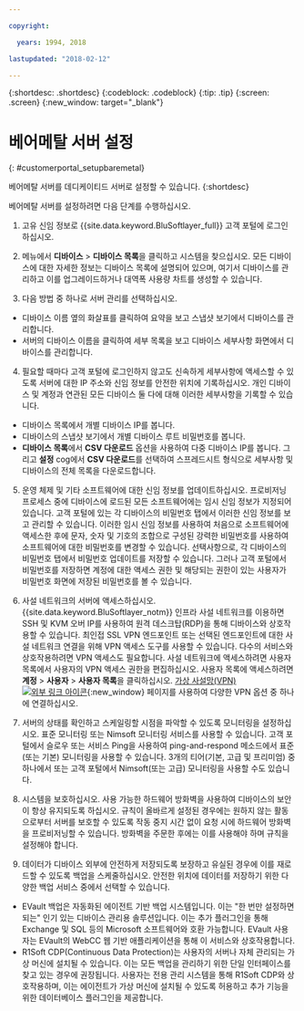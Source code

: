 ```yaml
---

copyright:

  years: 1994, 2018

lastupdated: "2018-02-12"

---
```


{:shortdesc: .shortdesc}
{:codeblock: .codeblock}
{:tip: .tip}
{:screen: .screen}
{:new_window: target="_blank"}


# 베어메탈 서버 설정
{: #customerportal_setupbaremetal}

베어메탈 서버를 데디케이티드 서버로 설정할 수 있습니다.
{:shortdesc}

베어메탈 서버를 설정하려면 다음 단계를 수행하십시오.

1. 고유 신임 정보로 {{site.data.keyword.BluSoftlayer_full}} 고객 포털에 로그인하십시오. 

2. 메뉴에서 **디바이스** > **디바이스 목록**을 클릭하고 시스템을 찾으십시오. 모든 디바이스에 대한 자세한 정보는 디바이스 목록에 설명되어 있으며, 여기서 디바이스를 관리하고 이를 업그레이드하거나 대역폭 사용량 차트를 생성할 수 있습니다. 

3. 다음 방법 중 하나로 서버 관리를 선택하십시오. 
  * 디바이스 이름 옆의 화살표를 클릭하여 요약을 보고 스냅샷 보기에서 디바이스를 관리합니다. 
  * 서버의 디바이스 이름을 클릭하여 세부 목록을 보고 디바이스 세부사항 화면에서 디바이스를 관리합니다. 

4. 필요할 때마다 고객 포털에 로그인하지 않고도 신속하게 세부사항에 액세스할 수 있도록 서버에 대한 IP 주소와 신임 정보를 안전한 위치에 기록하십시오. 개인 디바이스 및 계정과 연관된 모든 디바이스 둘 다에 대해 이러한 세부사항을 기록할 수 있습니다. 
  * 디바이스 목록에서 개별 디바이스 IP를 봅니다. 
  * 디바이스의 스냅샷 보기에서 개별 디바이스 루트 비밀번호를 봅니다. 
  * **디바이스 목록**에서 **CSV 다운로드** 옵션을 사용하여 다중 디바이스 IP를 봅니다. 그리고 **설정** cog에서 **CSV 다운로드**를 선택하여 스프레드시트 형식으로 세부사항 및 디바이스의 전체 목록을 다운로드합니다. 

5. 운영 체제 및 기타 소프트웨어에 대한 신임 정보를 업데이트하십시오. 프로비저닝 프로세스 중에 디바이스에 로드된 모든 소프트웨어에는 임시 신임 정보가 지정되어 있습니다. 고객 포털에 있는 각 디바이스의 비밀번호 탭에서 이러한 신임 정보를 보고 관리할 수 있습니다. 이러한 임시 신임 정보를 사용하여 처음으로 소프트웨어에 액세스한 후에 문자, 숫자 및 기호의 조합으로 구성된 강력한 비밀번호를 사용하여 소프트웨어에 대한 비밀번호를 변경할 수 있습니다. 선택사항으로, 각 디바이스의 비밀번호 탭에서 비밀번호 업데이트를 저장할 수 있습니다. 그러나 고객 포털에서 비밀번호를 저장하면 계정에 대한 액세스 권한 및 해당되는 권한이 있는 사용자가 비밀번호 화면에 저장된 비밀번호를 볼 수 있습니다. 

6. 사설 네트워크의 서버에 액세스하십시오. {{site.data.keyword.BluSoftlayer_notm}} 인프라 사설 네트워크를 이용하면 SSH 및 KVM 오버 IP를 사용하여 원격 데스크탑(RDP)을 통해 디바이스와 상호작용할 수 있습니다. 최인접 SSL VPN 엔드포인트 또는 선택된 엔드포인트에 대한 사설 네트워크 연결을 위해 VPN 액세스 도구를 사용할 수 있습니다. 다수의 서비스와 상호작용하려면 VPN 액세스도 필요합니다. 사설 네트워크에 액세스하려면 사용자 목록에서 사용자의 VPN 액세스 권한을 편집하십시오. 사용자 목록에 액세스하려면 **계정** > **사용자** > **사용자 목록**을 클릭하십시오. [가상 사설망(VPN) ![외부 링크 아이콘](../icons/launch-glyph.svg)](https://www.softlayer.com/VPN-Access){:new_window} 페이지를 사용하여 다양한 VPN 옵션 중 하나에 연결하십시오. 

7. 서버의 상태를 확인하고 스케일링할 시점을 파악할 수 있도록 모니터링을 설정하십시오. 표준 모니터링 또는 Nimsoft 모니터링 서비스를 사용할 수 있습니다. 고객 포털에서 슬로우 또는 서비스 Ping을 사용하여 ping-and-respond 메소드에서 표준(또는 기본) 모니터링을 사용할 수 있습니다. 3개의 티어(기본, 고급 및 프리미엄) 중 하나에서 또는 고객 포털에서 Nimsoft(또는 고급) 모니터링을 사용할 수도 있습니다. 

8. 시스템을 보호하십시오. 사용 가능한 하드웨어 방화벽을 사용하여 디바이스의 보안이 항상 유지되도록 하십시오. 규칙이 올바르게 설정된 경우에는 원하지 않는 활동으로부터 서버를 보호할 수 있도록 작동 중지 시간 없이 요청 시에 하드웨어 방화벽을 프로비저닝할 수 있습니다. 방화벽을 주문한 후에는 이를 사용해야 하며 규칙을 설정해야 합니다. 

9. 데이터가 디바이스 외부에 안전하게 저장되도록 보장하고 유실된 경우에 이를 재로드할 수 있도록 백업을 스케줄하십시오. 안전한 위치에 데이터를 저장하기 위한 다양한 백업 서비스 중에서 선택할 수 있습니다. 
  * EVault 백업은 자동화된 에이전트 기반 백업 시스템입니다. 이는 "한 번만 설정하면 되는" 인기 있는 디바이스 관리용 솔루션입니다. 이는 추가 플러그인을 통해 Exchange 및 SQL 등의 Microsoft 소프트웨어와 호환 가능합니다. EVault 사용자는 EVault의 WebCC 웹 기반 애플리케이션을 통해 이 서비스와 상호작용합니다. 
  * R1Soft CDP(Continuous Data Protection)는 사용자의 서버나 자체 관리되는 가상 머신에 설치될 수 있습니다. 이는 모든 백업을 관리하기 위한 단일 인터페이스를 찾고 있는 경우에 권장됩니다. 사용자는 전용 관리 시스템을 통해 R1Soft CDP와 상호작용하며, 이는 에이전트가 가상 머신에 설치될 수 있도록 허용하고 추가 기능을 위한 데이터베이스 플러그인을 제공합니다. 
